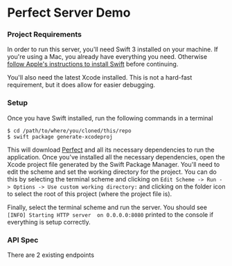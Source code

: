 # Perfect Server Demo

### Project Requirements
In order to run this server, you'll need Swift 3 installed on your machine. If you're using a Mac, you already have everything you need. Otherwise [follow Apple's instructions to install Swift](https://swift.org/getting-started/#installing-swift) before continuing.

You'll also need the latest Xcode installed. This is not a hard-fast requirement, but it does allow for easier debugging.

### Setup
Once you have Swift installed, run the following commands in a terminal
```
$ cd /path/to/where/you/cloned/this/repo
$ swift package generate-xcodeproj
```
This will download [Perfect](https://perfect.org) and all its necessary dependencies to run the application. Once you've installed all the necessary dependencies, open the Xcode project file generated by the Swift Package Manager. You'll need to edit the scheme and set the working directory for the project. You can do this by selecting the terminal scheme and clicking on `Edit Scheme -> Run -> Options -> Use custom working directory:` and clicking on the folder icon to select the root of this project (where the project file is).

Finally, select the terminal scheme and run the server. You should see `[INFO] Starting HTTP server  on 0.0.0.0:8080` printed to the console if everything is setup correctly.

### API Spec
There are 2 existing endpoints
